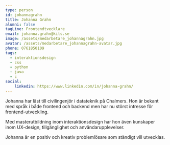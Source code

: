 ```yaml
---
type: person
id: johannagrahn
title: Johanna Grahn
alumni: false
tagLine: Frontendtvecklare
email: johanna.grahn@kits.se
image: /assets/medarbetare_johannagrahn.jpg
avatar: /assets/medarbetare_johannagrahn-avatar.jpg
phone: 0761850109
tags:
  - interaktionsdesign
  - css
  - python
  - java
  - c
social:
    linkedin: https://www.linkedin.com/in/johanna-grahn/
---
```


Johanna har läst till civilingenjör i datateknik på Chalmers. Hon är bekant med språk i både frontend och backend men har nu störst intresse för frontend-utveckling.

Med masterutbildning inom interaktionsdesign har hon även kunskaper inom UX-design, tillgänglighet och användarupplevelser. 

Johanna är en positiv och kreativ problemlösare som ständigt vill utvecklas.

